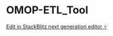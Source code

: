 # OMOP-ETL_Tool


[Edit in StackBlitz next generation editor ⚡️](https://stackblitz.com/~/github.com/prabathjayatissa/OMOP-ETL_Tool-)
